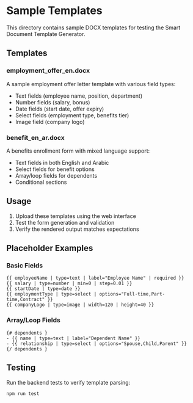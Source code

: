 # Sample Templates

This directory contains sample DOCX templates for testing the Smart Document Template Generator.

## Templates

### employment_offer_en.docx
A sample employment offer letter template with various field types:
- Text fields (employee name, position, department)
- Number fields (salary, bonus)
- Date fields (start date, offer expiry)
- Select fields (employment type, benefits tier)
- Image field (company logo)

### benefit_en_ar.docx
A benefits enrollment form with mixed language support:
- Text fields in both English and Arabic
- Select fields for benefit options
- Array/loop fields for dependents
- Conditional sections

## Usage

1. Upload these templates using the web interface
2. Test the form generation and validation
3. Verify the rendered output matches expectations

## Placeholder Examples

### Basic Fields
```
{{ employeeName | type=text | label="Employee Name" | required }}
{{ salary | type=number | min=0 | step=0.01 }}
{{ startDate | type=date }}
{{ employmentType | type=select | options="Full-time,Part-time,Contract" }}
{{ companyLogo | type=image | width=120 | height=40 }}
```

### Array/Loop Fields
```
{# dependents }
- {{ name | type=text | label="Dependent Name" }}
- {{ relationship | type=select | options="Spouse,Child,Parent" }}
{/ dependents }
```

## Testing

Run the backend tests to verify template parsing:
```bash
npm run test
```
